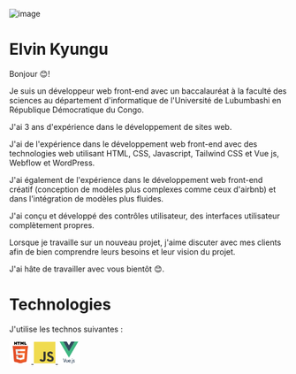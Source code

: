  ![image](https://lh3.googleusercontent.com/pw/AJFCJaWwEX3TtlR_rJmiurdyoo_zDEa8JbX2b-l20whJDfjUaDrw-7j-a3wsA_5l6fkalG7stAHbRO9ekOunzQY5ybopr-cvWBxn5xGaDRZfr5AtcI-5voGfCel-p7eZsRALYiBoE22etYXlVHn46cNh27o=w1299-h866-s-no?authuser=0)
# Elvin Kyungu

Bonjour 😊!

Je suis un développeur web front-end avec un baccalauréat à la faculté des sciences au département d'informatique de l'Université de Lubumbashi en République Démocratique du Congo.

J'ai 3 ans d'expérience dans le développement de sites web.

J'ai de l'expérience dans le développement web front-end avec des technologies web utilisant HTML, CSS, Javascript, Tailwind CSS et Vue js, Webflow et WordPress.

J'ai également de l'expérience dans le développement web front-end créatif (conception de modèles plus complexes comme ceux d'airbnb) et dans l'intégration de modèles plus fluides.

J'ai conçu et développé des contrôles utilisateur, des interfaces utilisateur complètement propres.

Lorsque je travaille sur un nouveau projet, j'aime discuter avec mes clients afin de bien comprendre leurs besoins et leur vision du projet.

J'ai hâte de travailler avec vous bientôt 😊.

# Technologies

J'utilise les technos suivantes :

<p align="left">  
 <a href="https://www.w3schools.com/css/" target="_blank"> 
  
 </a> 
 <a href="https://www.w3.org/html/" target="_blank"> 
  <img src="https://raw.githubusercontent.com/devicons/devicon/master/icons/html5/html5-original-wordmark.svg" alt="html5" width="40" height="40"/>  </a> 
 <a href="https://developer.mozilla.org/en-US/docs/Web/JavaScript" target="_blank"> 
  <img src="https://raw.githubusercontent.com/devicons/devicon/master/icons/javascript/javascript-original.svg" alt="javascript" width="40" height="40"/> 
 </a>  
 <a href="https://vuejs.org/" target="_blank"> 
  <img src="https://raw.githubusercontent.com/devicons/devicon/master/icons/vuejs/vuejs-original-wordmark.svg" alt="vuejs" width="40" height="40"/>  </a>
</p>

